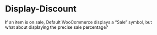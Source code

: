 # Display-Discount
If an item is on sale, Default WooCommerce displays a “Sale” symbol, but what about displaying the precise sale percentage? 
